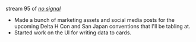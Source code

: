 stream 95 of _[no signal](../notes/no-signal.md)_
- Made a bunch of marketing assets and social media posts for the upcoming Delta H Con and San Japan conventions that I'll be tabling at.
- Started work on the UI for writing data to cards.